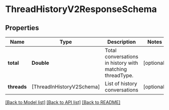 # ThreadHistoryV2ResponseSchema

## Properties
Name | Type | Description | Notes
------------ | ------------- | ------------- | -------------
**total** | **Double** | Total conversations in history with matching threadType. | [optional] 
**threads** | [ThreadInHistoryV2Schema] | List of history conversations | [optional] 

[[Back to Model list]](../README.md#documentation-for-models) [[Back to API list]](../README.md#documentation-for-api-endpoints) [[Back to README]](../README.md)


